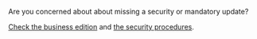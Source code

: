 Are you concerned about about missing a security or mandatory update?

[Check the business edition](http://jerome.mouneyrac.com/plugins) and [the security procedures](https://github.com/mouneyrac/moodle-auth_googleoauth2/wiki/Security-procedures).
